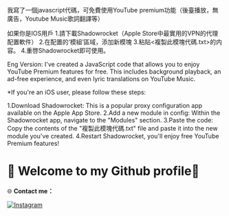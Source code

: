 我寫了一個javascript代碼，可免費使用YouTube premium功能（後臺播放，無廣告，Youtube Music歌詞翻譯等）

如果你是IOS用戶
1.請下載Shadowrocket（Apple Store中最實用的VPN的代理配置軟件）
2.在配置的‘模組’區域，添加新模塊
3.粘貼<複製此模塊代碼.txt>的内容。
4.重啓Shadowrocket即可使用。

Eng Version:
I've created a JavaScript code that allows you to enjoy YouTube Premium features for free. This includes background playback, an ad-free experience, and even lyric translations on YouTube Music.

*If you're an iOS user, please follow these steps:

1.Download Shadowrocket: This is a popular proxy configuration app available on the Apple App Store.
2.Add a new module in config: Within the Shadowrocket app, navigate to the "Modules" section.
3.Paste the code: Copy the contents of the "複製此模塊代碼.txt" file and paste it into the new module you've created.
4.Restart Shadowrocket, you'll enjoy free YouTube Premium features!



# 🌟 Welcome to my Github profile🌟


🌐 **Contact me：**  

[![Instagram](https://img.shields.io/badge/Instagram-E4405F.svg?style=for-the-badge&logo=instagram&logoColor=white)](https://instagram.com/civilizzz)




